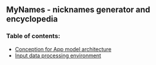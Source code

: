## MyNames - nicknames generator and encyclopedia

### Table of contents:
- [Conception for App model architecture](./NamesConcept.md)
- [Input data processing environment](https://github.com/n0an/MyNamesEnvironment)
